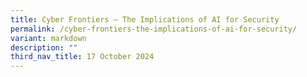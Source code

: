 ```yaml
---
title: Cyber Frontiers – The Implications of AI for Security
permalink: /cyber-frontiers-the-implications-of-ai-for-security/
variant: markdown
description: ""
third_nav_title: 17 October 2024
---
```

